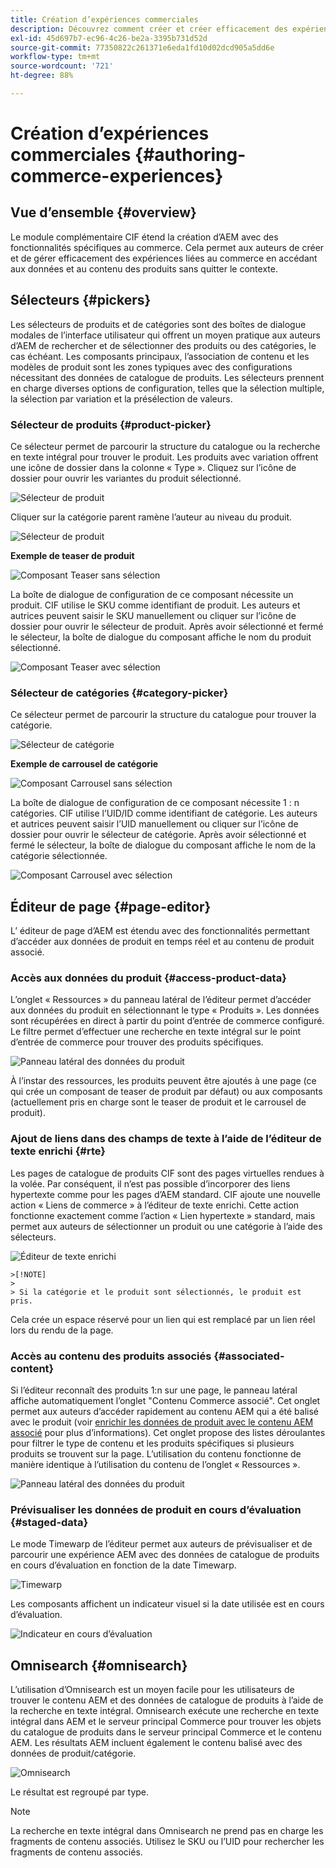 ```yaml
---
title: Création d’expériences commerciales
description: Découvrez comment créer et créer efficacement des expériences liées au commerce en accédant aux données et au contenu des produits sans quitter le contexte.
exl-id: 45d697b7-ec96-4c26-be2a-3395b731d52d
source-git-commit: 77350822c261371e6eda1fd10d02dcd905a5dd6e
workflow-type: tm+mt
source-wordcount: '721'
ht-degree: 88%

---
```


# Création d’expériences commerciales {#authoring-commerce-experiences}

## Vue d’ensemble {#overview}

Le module complémentaire CIF étend la création d’AEM avec des fonctionnalités spécifiques au commerce. Cela permet aux auteurs de créer et de gérer efficacement des expériences liées au commerce en accédant aux données et au contenu des produits sans quitter le contexte.

## Sélecteurs {#pickers}

Les sélecteurs de produits et de catégories sont des boîtes de dialogue modales de l’interface utilisateur qui offrent un moyen pratique aux auteurs d’AEM de rechercher et de sélectionner des produits ou des catégories, le cas échéant. Les composants principaux, l’association de contenu et les modèles de produit sont les zones typiques avec des configurations nécessitant des données de catalogue de produits. Les sélecteurs prennent en charge diverses options de configuration, telles que la sélection multiple, la sélection par variation et la présélection de valeurs.

### Sélecteur de produits {#product-picker}

Ce sélecteur permet de parcourir la structure du catalogue ou la recherche en texte intégral pour trouver le produit. Les produits avec variation offrent une icône de dossier dans la colonne « Type ». Cliquez sur l’icône de dossier pour ouvrir les variantes du produit sélectionné.

![Sélecteur de produit](../assets/authoring/product-picker.png)

Cliquer sur la catégorie parent ramène l’auteur au niveau du produit.

![Sélecteur de produit](../assets/authoring/product-picker-variation.png)

**Exemple de teaser de produit**

![Composant Teaser sans sélection](../assets/authoring/teaser_component_without_selection.png)

La boîte de dialogue de configuration de ce composant nécessite un produit. CIF utilise le SKU comme identifiant de produit. Les auteurs et autrices peuvent saisir le SKU manuellement ou cliquer sur l’icône de dossier pour ouvrir le sélecteur de produit. Après avoir sélectionné et fermé le sélecteur, la boîte de dialogue du composant affiche le nom du produit sélectionné.

![Composant Teaser avec sélection](../assets/authoring/teaser_component_with_selection.png)

### Sélecteur de catégories {#category-picker}

Ce sélecteur permet de parcourir la structure du catalogue pour trouver la catégorie.

![Sélecteur de catégorie](../assets/authoring/category-picker.png)

**Exemple de carrousel de catégorie**

![Composant Carrousel sans sélection](../assets/authoring/carousel_component_without_selection.png)

La boîte de dialogue de configuration de ce composant nécessite 1 : n catégories. CIF utilise l’UID/ID comme identifiant de catégorie. Les auteurs et autrices peuvent saisir l’UID manuellement ou cliquer sur l’icône de dossier pour ouvrir le sélecteur de catégorie. Après avoir sélectionné et fermé le sélecteur, la boîte de dialogue du composant affiche le nom de la catégorie sélectionnée.

![Composant Carrousel avec sélection](../assets/authoring/carousel_component_with_selection.png)

## Éditeur de page {#page-editor}

L’ éditeur de page d’AEM est étendu avec des fonctionnalités permettant d’accéder aux données de produit en temps réel et au contenu de produit associé.

### Accès aux données du produit {#access-product-data}

L’onglet « Ressources » du panneau latéral de l’éditeur permet d’accéder aux données du produit en sélectionnant le type « Produits ». Les données sont récupérées en direct à partir du point d’entrée de commerce configuré. Le filtre permet d’effectuer une recherche en texte intégral sur le point d’entrée de commerce pour trouver des produits spécifiques.

![Panneau latéral des données du produit](../assets/authoring/products-side-panel.png)

À l’instar des ressources, les produits peuvent être ajoutés à une page (ce qui crée un composant de teaser de produit par défaut) ou aux composants (actuellement pris en charge sont le teaser de produit et le carrousel de produit).

### Ajout de liens dans des champs de texte à l’aide de l’éditeur de texte enrichi {#rte}

Les pages de catalogue de produits CIF sont des pages virtuelles rendues à la volée. Par conséquent, il n’est pas possible d’incorporer des liens hypertexte comme pour les pages d’AEM standard. CIF ajoute une nouvelle action « Liens de commerce » à l’éditeur de texte enrichi. Cette action fonctionne exactement comme l’action « Lien hypertexte » standard, mais permet aux auteurs de sélectionner un produit ou une catégorie à l’aide des sélecteurs.

![Éditeur de texte enrichi](../assets/authoring/RTE.png)

    >[!NOTE]
    >
    > Si la catégorie et le produit sont sélectionnés, le produit est pris.

Cela crée un espace réservé pour un lien qui est remplacé par un lien réel lors du rendu de la page.

### Accès au contenu des produits associés {#associated-content}

Si l’éditeur reconnaît des produits 1:n sur une page, le panneau latéral affiche automatiquement l’onglet &quot;Contenu Commerce associé&quot;. Cet onglet permet aux auteurs d’accéder rapidement au contenu AEM qui a été balisé avec le produit (voir [enrichir les données de produit avec le contenu AEM associé](./enrich-product-associated-content.md) pour plus d’informations). Cet onglet propose des listes déroulantes pour filtrer le type de contenu et les produits spécifiques si plusieurs produits se trouvent sur la page. L’utilisation du contenu fonctionne de manière identique à l’utilisation du contenu de l’onglet « Ressources ».

![Panneau latéral des données du produit](../assets/authoring/associated-commerce-content-tab.png)

### Prévisualiser les données de produit en cours d’évaluation {#staged-data}

Le mode Timewarp de l’éditeur permet aux auteurs de prévisualiser et de parcourir une expérience AEM avec des données de catalogue de produits en cours d’évaluation en fonction de la date Timewarp.

![Timewarp](../assets/authoring/timewarp.png)

Les composants affichent un indicateur visuel si la date utilisée est en cours d’évaluation.

![Indicateur en cours d’évaluation](../assets/authoring/staged-indicator.png)

## Omnisearch {#omnisearch}

L’utilisation d’Omnisearch est un moyen facile pour les utilisateurs de trouver le contenu AEM et des données de catalogue de produits à l’aide de la recherche en texte intégral. Omnisearch exécute une recherche en texte intégral dans AEM et le serveur principal Commerce pour trouver les objets du catalogue de produits dans le serveur principal Commerce et le contenu AEM. Les résultats AEM incluent également le contenu balisé avec des données de produit/catégorie.

![Omnisearch](../assets/authoring/omnisearch.png)

Le résultat est regroupé par type.

>[!NOTE]
>
> La recherche en texte intégral dans Omnisearch ne prend pas en charge les fragments de contenu associés. Utilisez le SKU ou l’UID pour rechercher les fragments de contenu associés.
